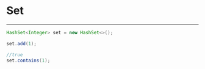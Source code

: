 # Set
***

```java
HashSet<Integer> set = new HashSet<>();

set.add(1);

//true
set.contains(1);

```